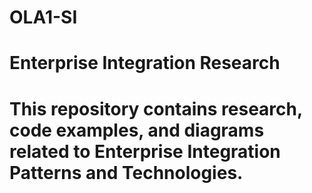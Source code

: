 # OLA1-SI

# Enterprise Integration Research
# This repository contains research, code examples, and diagrams related to Enterprise Integration Patterns and Technologies.
